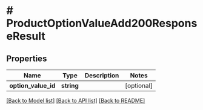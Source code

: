# # ProductOptionValueAdd200ResponseResult

## Properties

Name | Type | Description | Notes
------------ | ------------- | ------------- | -------------
**option_value_id** | **string** |  | [optional]

[[Back to Model list]](../../README.md#models) [[Back to API list]](../../README.md#endpoints) [[Back to README]](../../README.md)
